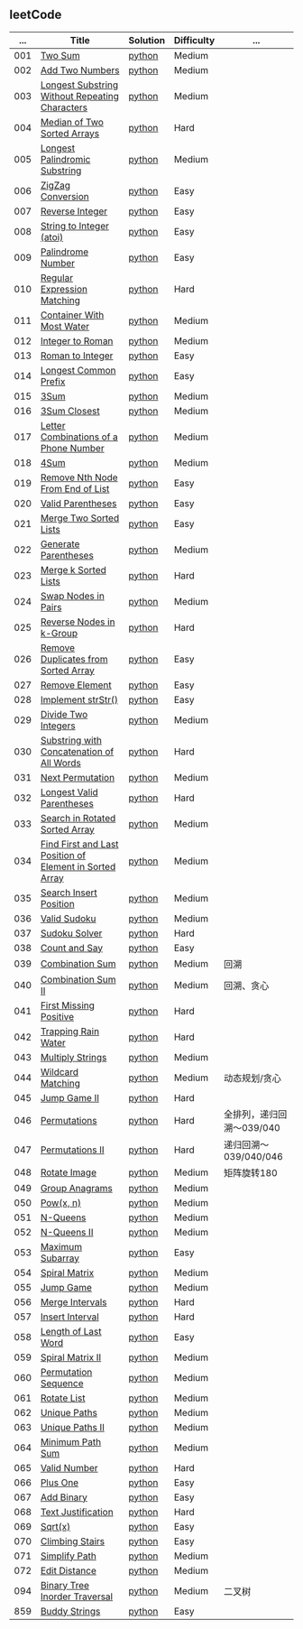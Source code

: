 
## leetCode


...    | Title   | Solution  |  Difficulty | ...
-------- | -------- | -------- | -------- | --------
001 | [Two Sum](https://oj.leetcode.com/problems/two-sum/) | [python](https://github.com/MachineLP/py_workSpace/blob/master/leetCode/001--Two%20Sum.md) | Medium
002 | [Add Two Numbers](https://oj.leetcode.com/problems/add-two-numbers/) | [python](https://github.com/MachineLP/py_workSpace/blob/master/leetCode/002--Add%20Two%20Numbers.md) | Medium
003 | [Longest Substring Without Repeating Characters](https://leetcode.com/problems/longest-substring-without-repeating-characters/submissions/) | [python](https://github.com/MachineLP/py_workSpace/blob/master/leetCode/003--Longest%20Substring%20Without%20Repeating%20Characters.md) | Medium
004 | [Median of Two Sorted Arrays](https://leetcode.com/problems/median-of-two-sorted-arrays/) | [python](https://github.com/MachineLP/py_workSpace/blob/master/leetCode/004--Median%20of%20Two%20Sorted%20Arrays.md) | Hard
005 | [Longest Palindromic Substring](https://leetcode.com/problems/longest-palindromic-substring/) | [python](https://github.com/MachineLP/py_workSpace/blob/master/leetCode/005--Longest%20Palindromic%20Substring.md) | Medium
006 | [ZigZag Conversion](https://leetcode.com/problems/zigzag-conversion/) | [python](https://github.com/MachineLP/py_workSpace/blob/master/leetCode/006--ZigZag%20Conversion.md) | Easy
007 | [Reverse Integer](https://leetcode.com/problems/reverse-integer/) | [python](https://github.com/MachineLP/py_workSpace/blob/master/leetCode/007--Reverse%20Integer.md) | Easy
008 | [String to Integer (atoi)](https://leetcode.com/problems/string-to-integer-atoi/) | [python](https://github.com/MachineLP/py_workSpace/blob/master/leetCode/008--String%20to%20Integer%20(atoi).md) | Easy
009 | [Palindrome Number](https://leetcode.com/problems/palindrome-number/) | [python](https://github.com/MachineLP/py_workSpace/blob/master/leetCode/009--Palindrome%20Number.md) | Easy
010 | [Regular Expression Matching](https://leetcode.com/problems/regular-expression-matching/) | [python](https://github.com/MachineLP/py_workSpace/blob/master/leetCode/010--Regular%20Expression%20Matching.md) | Hard
011 | [Container With Most Water](https://leetcode.com/problems/container-with-most-water/) | [python](https://github.com/MachineLP/py_workSpace/blob/master/leetCode/011--Container%20With%20Most%20Water.md) | Medium
012 | [Integer to Roman](https://leetcode.com/problems/integer-to-roman/) | [python](https://github.com/MachineLP/py_workSpace/blob/master/leetCode/012--Integer%20to%20Roman.md) | Medium
013 | [Roman to Integer](https://leetcode.com/problems/roman-to-integer/) | [python](https://github.com/MachineLP/py_workSpace/blob/master/leetCode/013--Roman%20to%20Integer.md) | Easy
014 | [Longest Common Prefix](https://leetcode.com/problems/longest-common-prefix/) | [python](https://github.com/MachineLP/py_workSpace/blob/master/leetCode/014--Longest%20Common%20Prefix.md) | Easy
015 | [3Sum](https://leetcode.com/problems/3sum/) | [python](https://github.com/MachineLP/py_workSpace/blob/master/leetCode/015--3Sum.md) | Medium
016 | [3Sum Closest](https://leetcode.com/problems/3sum-closest/) | [python](https://github.com/MachineLP/py_workSpace/blob/master/leetCode/016--3Sum%20Closest.md) | Medium
017 | [Letter Combinations of a Phone Number](https://leetcode.com/problems/letter-combinations-of-a-phone-number/) | [python](https://github.com/MachineLP/py_workSpace/blob/master/leetCode/017--Letter%20Combinations%20of%20a%20Phone%20Number.md) | Medium
018 | [4Sum](https://leetcode.com/problems/4sum/) | [python](https://github.com/MachineLP/py_workSpace/blob/master/leetCode/018--4Sum.md) | Medium
019 | [Remove Nth Node From End of List](https://leetcode.com/problems/remove-nth-node-from-end-of-list/) | [python](https://github.com/MachineLP/py_workSpace/blob/master/leetCode/019--Remove%20Nth%20Node%20From%20End%20of%20List.md) | Easy
020 | [Valid Parentheses](https://leetcode.com/problems/valid-parentheses/) | [python](https://github.com/MachineLP/py_workSpace/blob/master/leetCode/020--Valid%20Parentheses.md) | Easy
021 | [Merge Two Sorted Lists](https://leetcode.com/problems/merge-two-sorted-lists/) | [python](https://github.com/MachineLP/py_workSpace/blob/master/leetCode/021--Merge%20Two%20Sorted%20Lists.md) | Easy
022 | [Generate Parentheses](https://leetcode.com/problems/generate-parentheses/) | [python](https://github.com/MachineLP/py_workSpace/blob/master/leetCode/022--Generate%20Parentheses.md) | Medium
023 | [Merge k Sorted Lists](https://leetcode.com/problems/merge-k-sorted-lists/) | [python](https://github.com/MachineLP/py_workSpace/blob/master/leetCode/023--Merge%20k%20Sorted%20Lists.md) | Hard
024 | [Swap Nodes in Pairs](https://leetcode.com/problems/swap-nodes-in-pairs/) | [python](https://github.com/MachineLP/py_workSpace/blob/master/leetCode/024--Swap%20Nodes%20in%20Pairs.md) | Medium
025 | [Reverse Nodes in k-Group](https://leetcode.com/problems/reverse-nodes-in-k-group/) | [python](https://github.com/MachineLP/py_workSpace/blob/master/leetCode/025--Reverse%20Nodes%20in%20k-Group.md) | Hard
026 | [Remove Duplicates from Sorted Array](https://leetcode.com/problems/remove-duplicates-from-sorted-array/) | [python](https://github.com/MachineLP/py_workSpace/blob/master/leetCode/026--Remove%20Duplicates%20from%20Sorted%20Array.md) | Easy
027 | [Remove Element](https://leetcode.com/problems/remove-element/) | [python](https://github.com/MachineLP/py_workSpace/blob/master/leetCode/027--Remove%20Element.md) | Easy
028 | [Implement strStr()](https://leetcode.com/problems/implement-strstr/) | [python](https://github.com/MachineLP/py_workSpace/blob/master/leetCode/028--Implement%20strStr().md) | Easy
029 | [Divide Two Integers](https://leetcode.com/problems/divide-two-integers/) | [python](https://github.com/MachineLP/py_workSpace/blob/master/leetCode/029--Divide%20Two%20Integers.md) | Medium
030 | [Substring with Concatenation of All Words](https://leetcode.com/problems/substring-with-concatenation-of-all-words/) | [python](https://github.com/MachineLP/py_workSpace/blob/master/leetCode/030--Substring%20with%20Concatenation%20of%20All%20Words.md) | Hard
031 | [Next Permutation](https://leetcode.com/problems/next-permutation/) | [python](https://github.com/MachineLP/py_workSpace/blob/master/leetCode/031--Next%20Permutation.md) | Medium
032 | [Longest Valid Parentheses](https://leetcode.com/problems/longest-valid-parentheses/) | [python](https://github.com/MachineLP/py_workSpace/blob/master/leetCode/032%20--%20Longest%20Valid%20Parentheses.md) | Hard
033 | [Search in Rotated Sorted Array](https://leetcode.com/problems/search-in-rotated-sorted-array/) | [python](https://github.com/MachineLP/py_workSpace/blob/master/leetCode/033--Search%20in%20Rotated%20Sorted%20Array.md) | Medium
034 | [Find First and Last Position of Element in Sorted Array](https://leetcode.com/problems/find-first-and-last-position-of-element-in-sorted-array/) | [python](https://github.com/MachineLP/py_workSpace/blob/master/leetCode/034--Find%20First%20and%20Last%20Position%20of%20Element%20in%20Sorted%20Array.md) | Medium
035 | [Search Insert Position](https://leetcode.com/problems/search-insert-position/) | [python](https://github.com/MachineLP/py_workSpace/blob/master/leetCode/035--Search%20Insert%20Position.md) | Medium
036 | [Valid Sudoku](https://leetcode.com/problems/valid-sudoku/) | [python](https://github.com/MachineLP/py_workSpace/blob/master/leetCode/036--Valid%20Sudoku.md) | Medium
037 | [Sudoku Solver](https://leetcode.com/problems/sudoku-solver/) | [python](https://github.com/MachineLP/py_workSpace/blob/master/leetCode/037--Sudoku%20Solver.md) | Hard
038 | [Count and Say](https://leetcode.com/problems/count-and-say/) | [python](https://github.com/MachineLP/py_workSpace/blob/master/leetCode/038--Count%20and%20Say.md) | Easy 
039 | [Combination Sum](https://leetcode.com/problems/combination-sum/) | [python](https://github.com/MachineLP/py_workSpace/blob/master/leetCode/039--Combination%20Sum.md) | Medium | 回溯
040 | [Combination Sum II](https://leetcode.com/problems/combination-sum-ii/) | [python](https://github.com/MachineLP/py_workSpace/blob/master/leetCode/040--Combination%20Sum%20II.md) | Medium | 回溯、贪心
041 | [First Missing Positive](https://leetcode.com/problems/first-missing-positive/) | [python](https://github.com/MachineLP/py_workSpace/blob/master/leetCode/041--First%20Missing%20Positive.md) | Hard 
042 | [Trapping Rain Water](https://leetcode.com/problems/trapping-rain-water/) | [python](https://github.com/MachineLP/py_workSpace/blob/master/leetCode/042--Trapping%20Rain%20Water.md) | Hard
043 | [Multiply Strings](https://leetcode.com/problems/multiply-strings/) | [python](https://github.com/MachineLP/py_workSpace/blob/master/leetCode/043--Multiply%20Strings.md) | Medium
044 | [Wildcard Matching](https://leetcode.com/problems/wildcard-matching/) | [python](https://github.com/MachineLP/py_workSpace/blob/master/leetCode/044--Wildcard%20Matching.md) | Medium | 动态规划/贪心
045 | [Jump Game II](https://leetcode.com/problems/jump-game-ii/) | [python](https://github.com/MachineLP/py_workSpace/blob/master/leetCode/045--Jump%20Game%20II.md) | Hard
046 | [Permutations](https://leetcode.com/problems/permutations/) | [python](https://github.com/MachineLP/py_workSpace/blob/master/leetCode/046--Permutations.md) | Hard | 全排列，递归回溯～039/040
047 | [Permutations II](https://leetcode.com/problems/permutations-ii/) | [python](https://github.com/MachineLP/py_workSpace/blob/master/leetCode/047--Permutations%20II.md) | Hard | 递归回溯～039/040/046
048 | [Rotate Image](https://leetcode.com/problems/rotate-image/) | [python](https://github.com/MachineLP/py_workSpace/blob/master/leetCode/048--Rotate%20Image.md) | Medium | 矩阵旋转180
049 | [Group Anagrams](https://leetcode.com/problems/group-anagrams/) | [python](https://github.com/MachineLP/py_workSpace/blob/master/leetCode/049--Group%20Anagrams.md) | Medium
050 | [Pow(x, n)](https://leetcode.com/problems/powx-n/) | [python](https://github.com/MachineLP/py_workSpace/blob/master/leetCode/050--Pow(x%2C%20n).md) | Medium
051 | [N-Queens](https://leetcode.com/problems/n-queens/) | [python](https://github.com/MachineLP/py_workSpace/blob/master/leetCode/051--N-Queens.md) | Medium
052 | [N-Queens II](https://leetcode.com/problems/n-queens-ii/) | [python](https://github.com/MachineLP/py_workSpace/blob/master/leetCode/052--N-Queens%20II.md) | Medium
053 | [Maximum Subarray](https://leetcode.com/problems/maximum-subarray/) | [python](https://github.com/MachineLP/py_workSpace/blob/master/leetCode/053--Maximum%20Subarray.py) | Easy
054 | [Spiral Matrix](https://leetcode.com/problems/spiral-matrix/) | [python](https://github.com/MachineLP/py_workSpace/blob/master/leetCode/054--Spiral%20Matrix.md) | Medium
055 | [Jump Game](https://leetcode.com/problems/jump-game/) | [python](https://github.com/MachineLP/py_workSpace/blob/master/leetCode/055--Jump%20Game.md) | Medium
056 | [Merge Intervals](https://leetcode.com/problems/merge-intervals/) | [python](https://github.com/MachineLP/py_workSpace/blob/master/leetCode/056--Merge%20Intervals.md) | Hard
057 | [Insert Interval](https://leetcode.com/problems/insert-interval/) | [python](https://github.com/MachineLP/py_workSpace/blob/master/leetCode/057--Insert%20Interval.md) | Hard
058 | [Length of Last Word](https://leetcode.com/problems/length-of-last-word/) | [python](https://github.com/MachineLP/py_workSpace/blob/master/leetCode/058--Length%20of%20Last%20Word.md) | Easy
059 | [Spiral Matrix II](https://leetcode.com/problems/spiral-matrix-ii/) | [python](https://github.com/MachineLP/py_workSpace/blob/master/leetCode/059--Spiral%20Matrix%20II.md) | Medium
060 | [Permutation Sequence](https://leetcode.com/problems/permutation-sequence/) | [python](https://github.com/MachineLP/py_workSpace/blob/master/leetCode/060--Permutation%20Sequence.md) | Medium
061 | [Rotate List](https://leetcode.com/problems/rotate-list/) | [python](https://github.com/MachineLP/py_workSpace/blob/master/leetCode/061--Rotate%20List.md) | Medium
062 | [Unique Paths](https://leetcode.com/problems/unique-paths/) | [python](https://github.com/MachineLP/py_workSpace/blob/master/leetCode/062--Unique%20Paths.md) | Medium
063 | [Unique Paths II](https://leetcode.com/problems/unique-paths-ii/) | [python](https://github.com/MachineLP/py_workSpace/blob/master/leetCode/063--Unique%20Paths%20II.md) | Medium
064 | [Minimum Path Sum](https://leetcode.com/problems/minimum-path-sum/) | [python](https://github.com/MachineLP/py_workSpace/blob/master/leetCode/064--Minimum%20Path%20Sum.md) | Medium
065 | [Valid Number](https://leetcode.com/problems/valid-number/) | [python](https://github.com/MachineLP/py_workSpace/blob/master/leetCode/065--Valid%20Number.md) | Hard
066 | [Plus One](https://leetcode.com/problems/plus-one/) | [python](https://github.com/MachineLP/py_workSpace/blob/master/leetCode/066--Plus%20One.md) | Easy
067 | [Add Binary](https://leetcode.com/problems/add-binary/) | [python](https://github.com/MachineLP/py_workSpace/blob/master/leetCode/067--Add%20Binary.md) | Easy
068 | [Text Justification](https://leetcode.com/problems/text-justification/) | [python](https://github.com/MachineLP/py_workSpace/blob/master/leetCode/068--Text%20Justification.md) | Hard
069 | [Sqrt(x)](https://leetcode.com/problems/sqrtx/) | [python](https://github.com/MachineLP/py_workSpace/blob/master/leetCode/069--Sqrt(x).md) | Easy
070 | [Climbing Stairs](https://leetcode.com/problems/climbing-stairs/) | [python](https://github.com/MachineLP/py_workSpace/blob/master/leetCode/070--Climbing%20Stairs.md) | Easy
071 | [Simplify Path](https://leetcode.com/problems/simplify-path/) | [python](https://github.com/MachineLP/py_workSpace/blob/master/leetCode/071--Simplify%20Path.md) | Medium
072 | [Edit Distance](https://leetcode.com/problems/edit-distance/) | [python](https://github.com/MachineLP/py_workSpace/blob/master/leetCode/072--Edit%20Distance.md) | Medium
094 | [Binary Tree Inorder Traversal](https://leetcode.com/problems/binary-tree-inorder-traversal/) | [python](https://github.com/MachineLP/py_workSpace/blob/master/leetCode/094--Binary%20Tree%20Inorder%20Traversal.md) | Medium | 二叉树
859 | [Buddy Strings](https://leetcode.com/problems/buddy-strings/) | [python](https://github.com/MachineLP/py_workSpace/blob/master/leetCode/859--Buddy%20Strings.md) | Easy 




